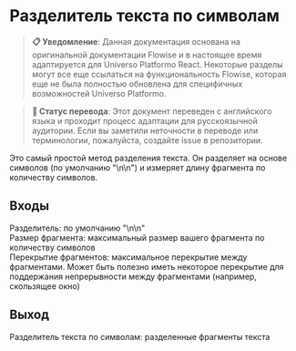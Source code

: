 # Разделитель текста по символам

> **📋 Уведомление**: Данная документация основана на оригинальной документации Flowise и в настоящее время адаптируется для Universo Platformo React. Некоторые разделы могут все еще ссылаться на функциональность Flowise, которая еще не была полностью обновлена для специфичных возможностей Universo Platformo.

> **🔄 Статус перевода**: Этот документ переведен с английского языка и проходит процесс адаптации для русскоязычной аудитории. Если вы заметили неточности в переводе или терминологии, пожалуйста, создайте issue в репозитории.

Это самый простой метод разделения текста. Он разделяет на основе символов (по умолчанию "\n\n") и измеряет длину фрагмента по количеству символов.

## Входы
Разделитель: по умолчанию "\n\n" <br>
Размер фрагмента: максимальный размер вашего фрагмента по количеству символов <br>
Перекрытие фрагментов: максимальное перекрытие между фрагментами. Может быть полезно иметь некоторое перекрытие для поддержания непрерывности между фрагментами (например, скользящее окно) <br>

## Выход 
Разделитель текста по символам: разделенные фрагменты текста
